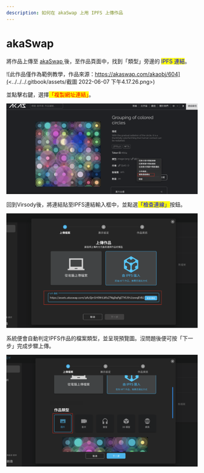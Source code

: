```yaml
---
description: 如何在 akaSwap 上用 IPFS 上傳作品
---
```


# akaSwap

將作品上傳至 [akaSwap ](https://www.akaswap.com/)後，至作品頁面中，找到「類型」旁邊的 <mark style="color:blue;">IPFS 連結</mark>。

![此作品僅作為範例教學，作品來源：https://akaswap.com/akaobj/604](<../../../.gitbook/assets/截圖 2022-06-07 下午4.17.26.png>)

並點擊右鍵，選擇<mark style="color:red;">「複製網址連結」</mark>。

![](<../../../.gitbook/assets/截圖 2022-06-07 下午4.20.02.png>)

回到Virsody後，將連結貼至IPFS連結輸入框中，並點選<mark style="color:blue;">「檢查連線」</mark>按鈕。

![](<../../../.gitbook/assets/截圖 2022-06-07 下午4.27.08.png>)

系統便會自動判定IPFS作品的檔案類型，並呈現預覽圖。沒問題後便可按「下一步」完成步驟上傳。

![](<../../../.gitbook/assets/截圖 2022-06-07 下午4.34.29.png>)

